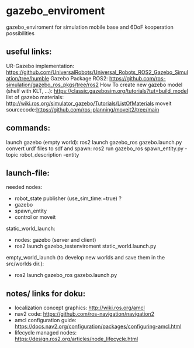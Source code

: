 # gazebo_enviroment
gazebo_enviroment for simulation mobile base and 6DoF kooperation possibilities

## useful links:
UR-Gazebo implementation: https://github.com/UniversalRobots/Universal_Robots_ROS2_Gazebo_Simulation/tree/humble
Gazebo Package ROS2: https://github.com/ros-simulation/gazebo_ros_pkgs/tree/ros2
How To create new gazebo model (shelf with KLT, ...): https://classic.gazebosim.org/tutorials?tut=build_model
list of gazebo materials: http://wiki.ros.org/simulator_gazebo/Tutorials/ListOfMaterials
moveit sourcecode:https://github.com/ros-planning/moveit2/tree/main

## commands:
launch gazebo (empty world): ros2 launch gazebo_ros gazebo.launch.py
convert urdf files to sdf and spawn: ros2 run gazebo_ros spawn_entity.py -topic robot_description -entity <name>


## launch-file:
needed nodes:
- robot_state publisher (use_sim_time:=true) ?
- gazebo
- spawn_entity 
- control or moveit

static_world_launch:
- nodes: gazebo (server and client)
- ros2 launch gazebo_testenviroment static_world.launch.py

empty_world_launch (to develop new worlds and save them in the src/worlds dir.):
- ros2 launch gazebo_ros gazebo.launch.py






## notes/ links for doku:
- localization concept graphics: http://wiki.ros.org/amcl
- nav2 code: https://github.com/ros-navigation/navigation2
- amcl configuration guide: https://docs.nav2.org/configuration/packages/configuring-amcl.html
- lifecycle managed nodes: https://design.ros2.org/articles/node_lifecycle.html